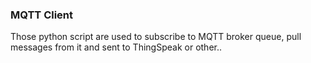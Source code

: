### MQTT Client
Those python script are used to subscribe to MQTT broker queue, pull messages from it and sent to ThingSpeak or other..